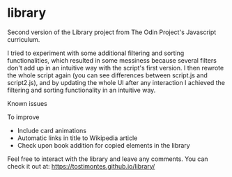 # library

Second version of the Library project from The Odin Project's Javascript curriculum.

I tried to experiment with some additional filtering and sorting functionalities, which resulted in some messiness because several filters don't add up in an intuitive way with the script's first version.
I then rewrote the whole script again (you can see differences between script.js and script2.js), and by updating the whole UI after any interaction I achieved the filtering and sorting functionality in an intuitive way.

Known issues

To improve
- Include card animations
- Automatic links in title to Wikipedia article
- Check upon book addition for copied elements in the library

Feel free to interact with the library and leave any comments. You can check it out at: https://tostimontes.github.io/library/
